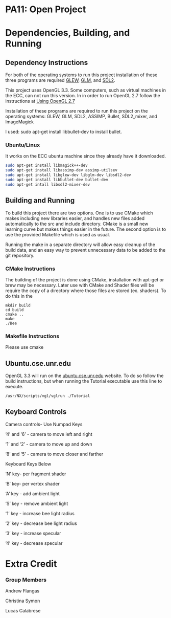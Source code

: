 # PA11: Open Project

# Dependencies, Building, and Running

## Dependency Instructions
For both of the operating systems to run this project installation of these three programs are required [GLEW](http://glew.sourceforge.net/), [GLM](http://glm.g-truc.net/0.9.7/index.html), and [SDL2](https://wiki.libsdl.org/Tutorials).

This project uses OpenGL 3.3. Some computers, such as virtual machines in the ECC, can not run this version. In in order to run OpenGL 2.7 follow the instructions at [Using OpenGL 2.7](https://github.com/HPC-Vis/computer-graphics/wiki/Using-OpenGL-2.7)

Installation of these programs are required to run this project on the operating systems:  GLEW, GLM,  SDL2, ASSIMP, Bullet, SDL2_mixer, and ImageMagick

I used: sudo apt-get install libbullet-dev
to install bullet.

### Ubuntu/Linux
It works on the ECC ubuntu machine since they already have it downloaded.
```bash
sudo apt-get install libmagick++-dev
sudo apt-get install libassimp-dev assimp-utilsev
sudo apt-get install libglew-dev libglm-dev libsdl2-dev
sudo apt-get install libbullet-dev bullet-dev 
sudo apt-get intall libsdl2-mixer-dev

```
## Building and Running
To build this project there are two options. One is to use CMake which makes including new libraries easier, and handles new files added automatically to the src and include directory. CMake is a small new learning curve but makes things easier in the future.
The second option is to use the provided Makefile which is used as usual.

Running the make in a separate directory will allow easy cleanup of the build data, and an easy way to prevent unnecessary data to be added to the git repository.  

### CMake Instructions
The building of the project is done using CMake, installation with apt-get or brew may be necessary. Later use with CMake and Shader files will be require the copy of a directory where those files are stored (ex. shaders). To do this in the 

```
mkdir build
cd build
cmake ..
make
./Bee
```

### Makefile Instructions 
Please use cmake

## Ubuntu.cse.unr.edu
OpenGL 3.3 will run on the [ubuntu.cse.unr.edu](https://ubuntu.cse.unr.edu/) website. To do so follow the build instructions, but when running the Tutorial executable use this line to execute.
```bash
/usr/NX/scripts/vgl/vglrun ./Tutorial
```

## Keyboard Controls
Camera controls- Use Numpad Keys

‘4’ and ‘6’ - camera to move left and right

‘1’ and ‘2’ - camera to move up and down

‘8’ and ‘5’ - camera to move closer and farther

Keyboard Keys Below

‘N’ key- per fragment shader

‘B’ key- per vertex shader

‘A’ key - add ambient light

‘S’ key - remove ambient light

‘1’ key - increase bee light radius 

‘2’ key - decrease bee light radius

‘3’ key - increase specular

‘4’ key - decrease specular


# Extra Credit


### Group Members
Andrew Flangas

Christina Symon

Lucas Calabrese 
